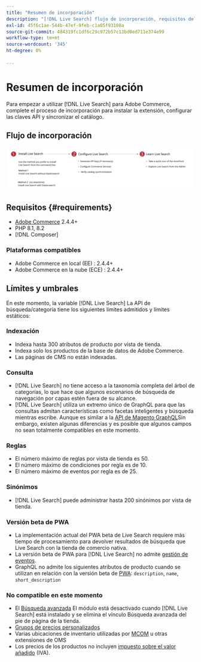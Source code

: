 ```yaml
---
title: "Resumen de incorporación"
description: "[!DNL Live Search] flujo de incorporación, requisitos del sistema, límites y limitaciones"
exl-id: 45f6c1ae-544b-47ef-9feb-c1a05f93108a
source-git-commit: 484319fc1df6c29c972b57c13bd0ed711e374e99
workflow-type: tm+mt
source-wordcount: '345'
ht-degree: 0%

---
```


# Resumen de incorporación

Para empezar a utilizar [!DNL Live Search] para Adobe Commerce, complete el proceso de incorporación para instalar la extensión, configurar las claves API y sincronizar el catálogo.

## Flujo de incorporación

![[!DNL Live Search] diagrama de incorporación](assets/onboarding-flow.svg)

## Requisitos {#requirements}

* [Adobe Commerce](https://magento.com/products/magento-commerce) 2.4.4+
* PHP 8.1, 8.2
* [!DNL Composer]

### Plataformas compatibles

* Adobe Commerce en local (EE) : 2.4.4+
* Adobe Commerce en la nube (ECE) : 2.4.4+

## Límites y umbrales

En este momento, la variable [!DNL Live Search] La API de búsqueda/categoría tiene los siguientes límites admitidos y límites estáticos:

### Indexación

* Indexa hasta 300 atributos de producto por vista de tienda.
* Indexa solo los productos de la base de datos de Adobe Commerce.
* Las páginas de CMS no están indexadas.

### Consulta

* [!DNL Live Search] no tiene acceso a la taxonomía completa del árbol de categorías, lo que hace que algunos escenarios de búsqueda de navegación por capas estén fuera de su alcance.
* [!DNL Live Search] utiliza un extremo único de GraphQL para que las consultas admitan características como facetas inteligentes y búsqueda mientras escribe. Aunque es similar a la [API de Magento GraphQL](https://developer.adobe.com/commerce/webapi/graphql/)Sin embargo, existen algunas diferencias y es posible que algunos campos no sean totalmente compatibles en este momento.

### Reglas

* El número máximo de reglas por vista de tienda es 50.
* El número máximo de condiciones por regla es de 10.
* El número máximo de eventos por regla es de 25.

### Sinónimos

* [!DNL Live Search] puede administrar hasta 200 sinónimos por vista de tienda.

### Versión beta de PWA

* La implementación actual del PWA beta de Live Search requiere más tiempo de procesamiento para devolver resultados de búsqueda que Live Search con la tienda de comercio nativa.
* La versión beta de PWA para [!DNL Live Search] no admite [gestión de eventos](https://developer.adobe.com/commerce/services/shared-services/storefront-events/sdk/).
* GraphQL no admite los siguientes atributos de producto cuando se utilizan en relación con la versión beta de [PWA](https://developer.adobe.com/commerce/pwa-studio/): `description`, `name`, `short_description`

### No compatible en este momento

* El [Búsqueda avanzada](https://experienceleague.adobe.com/docs/commerce-admin/catalog/catalog/search/search.html#advanced-search) El módulo está desactivado cuando [!DNL Live Search] está instalado y se elimina el vínculo Búsqueda avanzada del pie de página de la tienda.
* [Grupos de precios personalizados](https://experienceleague.adobe.com/docs/commerce-admin/catalog/products/pricing/product-price-group.html)
* Varias ubicaciones de inventario utilizadas por [MCOM](https://experienceleague.adobe.com/docs/commerce-admin/systems/integrations/mcom.html) u otras extensiones de OMS
* Los precios de los productos no incluyen [impuesto sobre el valor añadido](https://experienceleague.adobe.com/docs/commerce-admin/stores-sales/site-store/taxes/vat.html) (IVA).
